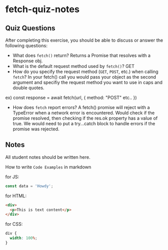 # fetch-quiz-notes

## Quiz Questions

After completing this exercise, you should be able to discuss or answer the following questions:

- What does `fetch()` return?
  Returns a Promise that resolves with a Response obj.
- What is the default request method used by `fetch()`?
  GET
- How do you specify the request method (`GET`, `POST`, etc.) when calling `fetch`?
  In your fetch() call you would pass your object as the second argument and specifiy the request method you want to use in caps and double quotes.

ex) const response = await fetch(url, {
method: "POST" etc..
})

- How does `fetch` report errors?
  A fetch() promise will reject with a TypeError when a network error is encountered.
  Would check if the promise resolved, then checking if the res.ok property has a value of true.
  We would need to put a try...catch block to handle errors if the promise was rejected.

## Notes

All student notes should be written here.

How to write `Code Examples` in markdown

for JS:

```javascript
const data = 'Howdy';
```

for HTML:

```html
<div>
  <p>This is text content</p>
</div>
```

for CSS:

```css
div {
  width: 100%;
}
```
